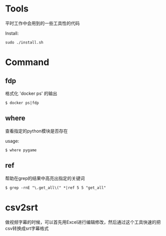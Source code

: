 Tools
=====

平时工作中会用到的一些工具性的代码

Install:

```
sudo ./install.sh
```

# Command

## fdp

格式化 'docker ps' 的输出

```
$ docker ps|fdp
```



## where

查看指定的python模块是否存在

usage:

``` 
$ where pygame
```

## ref

帮助在grep的结果中高亮出指定的关键词


```
$ grep -rnE "\.get_all\(" *|ref 5 5 "get_all"
```

# csv2srt

做视频字幕的时候，可以首先用Excel进行编辑修改，然后通过这个工具快速的把csv转换成srt字幕格式

